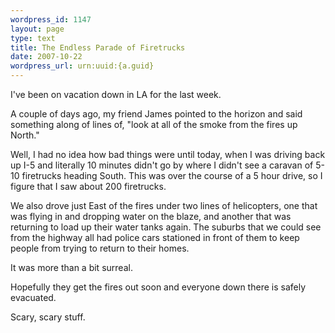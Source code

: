 ```yaml
--- 
wordpress_id: 1147
layout: page
type: text
title: The Endless Parade of Firetrucks
date: 2007-10-22  
wordpress_url: urn:uuid:{a.guid}
---
```

<p>I've been on vacation down in LA for the last week. </p>

<p>A couple of days ago, my friend James pointed to the horizon and said something along of lines of, "look at all of the smoke from the fires up North."</p>

<p>Well, I had no idea how bad things were until today, when I was driving back up I-5 and literally 10 minutes didn't go by where I didn't see a caravan of 5-10 firetrucks heading South.  This was over the course of a 5 hour drive, so I figure that I saw about 200 firetrucks.</p>

<p>We also drove just East of the fires under two lines of helicopters, one that was flying in and dropping water on the blaze, and another that was returning to load up their water tanks again.  The suburbs that we could see from the highway all had police cars stationed in front of them to keep people from trying to return to their homes.</p>

<p>It was more than a bit surreal.</p>

<p>Hopefully they get the fires out soon and everyone down there is safely evacuated.  </p>

<p>Scary, scary stuff.</p>
